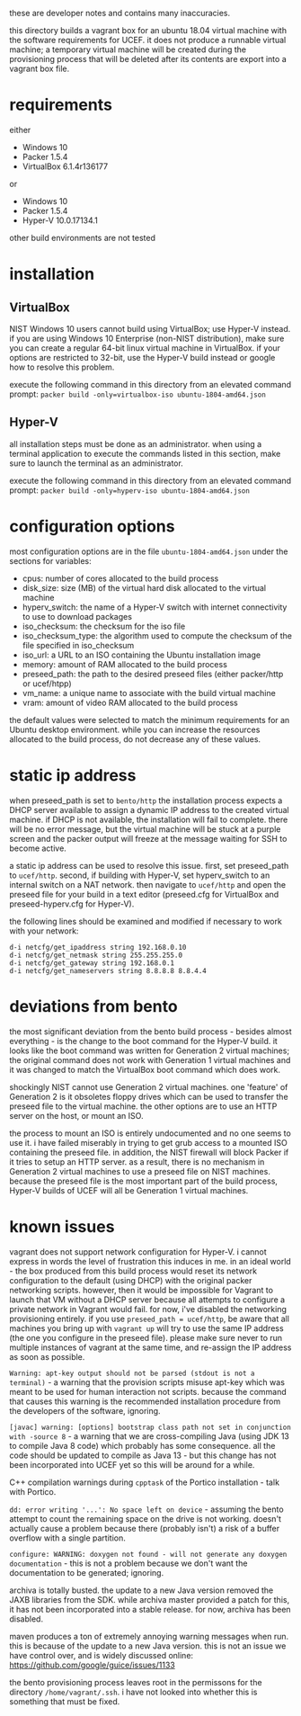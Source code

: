 these are developer notes and contains many inaccuracies.

this directory builds a vagrant box for an ubuntu 18.04 virtual machine with the software requirements for UCEF. it does not produce a runnable virtual machine; a temporary virtual machine will be created during the provisioning process that will be deleted after its contents are export into a vagrant box file.

# requirements
either
- Windows 10
- Packer 1.5.4
- VirtualBox 6.1.4r136177

or
- Windows 10 
- Packer 1.5.4
- Hyper-V 10.0.17134.1

other build environments are not tested

# installation
## VirtualBox
NIST Windows 10 users cannot build using VirtualBox; use Hyper-V instead. if you are using Windows 10 Enterprise (non-NIST distribution), make sure you can create a regular 64-bit linux virtual machine in VirtualBox. if your options are restricted to 32-bit, use the Hyper-V build instead or google how to resolve this problem.

execute the following command in this directory from an elevated command prompt:
`packer build -only=virtualbox-iso ubuntu-1804-amd64.json`

## Hyper-V
all installation steps must be done as an administrator. when using a terminal application to execute the commands listed in this section, make sure to launch the terminal as an administrator.

execute the following command in this directory from an elevated command prompt:
`packer build -only=hyperv-iso ubuntu-1804-amd64.json`

# configuration options
most configuration options are in the file `ubuntu-1804-amd64.json` under the sections for variables:

- cpus: number of cores allocated to the build process
- disk_size: size (MB) of the virtual hard disk allocated to the virtual machine
- hyperv_switch: the name of a Hyper-V switch with internet connectivity to use to download packages
- iso_checksum: the checksum for the iso file
- iso_checksum_type: the algorithm used to compute the checksum of the file specified in iso_checksum
- iso_url: a URL to an ISO containing the Ubuntu installation image
- memory: amount of RAM allocated to the build process
- preseed_path: the path to the desired preseed files (either packer/http or ucef/htpp)
- vm_name: a unique name to associate with the build virtual machine
- vram: amount of video RAM allocated to the build process

the default values were selected to match the minimum requirements for an Ubuntu desktop environment. while you can increase the resources allocated to the build process, do not decrease any of these values.

# static ip address
when preseed_path is set to `bento/http` the installation process expects a DHCP server available to assign a dynamic IP address to the created virtual machine. if DHCP is not available, the installation will fail to complete. there will be no error message, but the virtual machine will be stuck at a purple screen and the packer output will freeze at the message waiting for SSH to become active.

a static ip address can be used to resolve this issue. first, set preseed_path to `ucef/http`. second, if building with Hyper-V, set hyperv_switch to an internal switch on a NAT network. then navigate to `ucef/http` and open the preseed file for your build in a text editor (preseed.cfg for VirtualBox and preseed-hyperv.cfg for Hyper-V).

the following lines should be examined and modified if necessary to work with your network:
```
d-i netcfg/get_ipaddress string 192.168.0.10
d-i netcfg/get_netmask string 255.255.255.0
d-i netcfg/get_gateway string 192.168.0.1
d-i netcfg/get_nameservers string 8.8.8.8 8.8.4.4
```

# deviations from bento
the most significant deviation from the bento build process - besides almost everything - is the change to the boot command for the Hyper-V build. it looks like the boot command was written for Generation 2 virtual machines; the original command does not work with Generation 1 virtual machines and it was changed to match the VirtualBox boot command which does work.

shockingly NIST cannot use Generation 2 virtual machines. one 'feature' of Generation 2 is it obsoletes floppy drives which can be used to transfer the preseed file to the virtual machine. the other options are to use an HTTP server on the host, or mount an ISO.

the process to mount an ISO is entirely undocumented and no one seems to use it. i have failed miserably in trying to get grub access to a mounted ISO containing the preseed file. in addition, the NIST firewall will block Packer if it tries to setup an HTTP server. as a result, there is no mechanism in Generation 2 virtual machines to use a preseed file on NIST machines. because the preseed file is the most important part of the build process, Hyper-V builds of UCEF will all be Generation 1 virtual machines.

# known issues
vagrant does not support network configuration for Hyper-V. i cannot express in words the level of frustration this induces in me. in an ideal world - the box produced from this build process would reset its network configuration to the default (using DHCP) with the original packer networking scripts. however, then it would be impossible for Vagrant to launch that VM without a DHCP server because all attempts to configure a private network in Vagrant would fail. for now, i've disabled the networking provisioning entirely. if you use `preseed_path = ucef/http`, be aware that all machines you bring up with `vagrant up` will try to use the same IP address (the one you configure in the preseed file). please make sure never to run multiple instances of vagrant at the same time, and re-assign the IP address as soon as possible.

`Warning: apt-key output should not be parsed (stdout is not a terminal)` - a warning that the provision scripts misuse apt-key which was meant to be used for human interaction not scripts. because the command that causes this warning is the recommended installation procedure from the developers of the software, ignoring.

`[javac] warning: [options] bootstrap class path not set in conjunction with -source 8` - a warning that we are cross-compiling Java (using JDK 13 to compile Java 8 code) which probably has some consequence. all the code should be updated to compile as Java 13 - but this change has not been incorporated into UCEF yet so this will be around for a while.

C++ compilation warnings during `cpptask` of the Portico installation - talk with Portico.

`dd: error writing '...': No space left on device` - assuming the bento attempt to count the remaining space on the drive is not working. doesn't actually cause a problem because there (probably isn't) a risk of a buffer overflow with a single partition.

`configure: WARNING: doxygen not found - will not generate any doxygen documentation` - this is not a problem because we don't want the documentation to be generated; ignoring.

archiva is totally busted. the update to a new Java version removed the JAXB libraries from the SDK. while archiva master provided a patch for this, it has not been incorporated into a stable release. for now, archiva has been disabled. 

maven produces a ton of extremely annoying warning messages when run. this is because of the update to a new Java version. this is not an issue we have control over, and is widely discussed online: https://github.com/google/guice/issues/1133

the bento provisioning process leaves root in the permissons for the directory `/home/vagrant/.ssh`. i have not looked into whether this is something that must be fixed.
